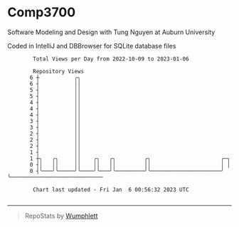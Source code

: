 # Comp3700

Software Modeling and Design with Tung Nguyen at Auburn University

Coded in IntelliJ and DBBrowser for SQLite database files

```
        Total Views per Day from 2022-10-09 to 2023-01-06

        Repository Views
       6 ┼           ╭╮
       6 ┤           ││
       5 ┤           ││
       5 ┤           ││
       4 ┤           ││
       4 ┤           ││
       4 ┤           ││
       3 ┤           ││
       3 ┤           ││
       2 ┤           ││
       2 ┤           ││
       2 ┤           ││
       1 ┤           ││
       1 ┼╮   ╭╮     ││    ╭╮   ╭╮         ╭╮                      ╭─╮
       0 ┤│   ││     ││    ││   ││         ││                      │ │
       0 ┤╰───╯╰─────╯╰────╯╰───╯╰─────────╯╰──────────────────────╯ ╰─────────────────────────────

        Chart last updated - Fri Jan  6 00:56:32 2023 UTC
        
```

---

> RepoStats by [Wumphlett](https://github.com/Wumphlett)
